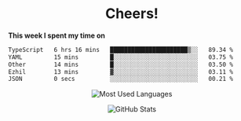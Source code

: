 <h1 align="center">Cheers!</h1>

**This week I spent my time on**
<!--START_SECTION:waka-->

```txt
TypeScript   6 hrs 16 mins   ██████████████████████▒░░   89.34 %
YAML         15 mins         █░░░░░░░░░░░░░░░░░░░░░░░░   03.75 %
Other        14 mins         █░░░░░░░░░░░░░░░░░░░░░░░░   03.50 %
Ezhil        13 mins         ▓░░░░░░░░░░░░░░░░░░░░░░░░   03.11 %
JSON         0 secs          ░░░░░░░░░░░░░░░░░░░░░░░░░   00.21 %
```

<!--END_SECTION:waka-->

<p align="center"><img src="https://github-readme-stats.vercel.app/api/top-langs/?username=thnkrn&layout=compact&hide=html&theme=tokyonight" alt="Most Used Languages" /></p>

<p align="center"><img src="https://github-readme-stats.vercel.app/api?username=thnkrn&show_icons=true&count_private=true&theme=tokyonight&show=reviews&hide_rank=false&rank_icon=github" alt="GitHub Stats" /></p>

<!-- <p align="center"><a href="https://wakatime.com"><img src="https://wakatime.com/share/@thnkrn/40092326-d1bd-471b-89da-9a7c63939402.png" /></p>
 -->
